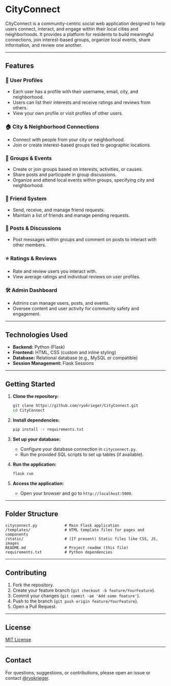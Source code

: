 # CityConnect

CityConnect is a community-centric social web application designed to help users connect, interact, and engage within their local cities and neighborhoods. It provides a platform for residents to build meaningful connections, join interest-based groups, organize local events, share information, and review one another.

---

## Features

### 👤 User Profiles
- Each user has a profile with their username, email, city, and neighborhood.
- Users can list their interests and receive ratings and reviews from others.
- View your own profile or visit profiles of other users.

### 🏠 City & Neighborhood Connections
- Connect with people from your city or neighborhood.
- Join or create interest-based groups tied to geographic locations.

### 👥 Groups & Events
- Create or join groups based on interests, activities, or causes.
- Share posts and participate in group discussions.
- Organize and attend local events within groups, specifying city and neighborhood.

### 👫 Friend System
- Send, receive, and manage friend requests.
- Maintain a list of friends and manage pending requests.

### 📝 Posts & Discussions
- Post messages within groups and comment on posts to interact with other members.

### ⭐ Ratings & Reviews
- Rate and review users you interact with.
- View average ratings and individual reviews on user profiles.

### 🛠️ Admin Dashboard
- Admins can manage users, posts, and events.
- Oversee content and user activity for community safety and engagement.

---

## Technologies Used

- **Backend:** Python (Flask)
- **Frontend:** HTML, CSS (custom and inline styling)
- **Database:** Relational database (e.g., MySQL or compatible)
- **Session Management:** Flask Sessions

---

## Getting Started

1. **Clone the repository:**
   ```bash
   git clone https://github.com/ryokrieger/CityConnect.git
   cd CityConnect
   ```

2. **Install dependencies:**
   ```bash
   pip install -r requirements.txt
   ```

3. **Set up your database:**
   - Configure your database connection in `cityconnect.py`.
   - Run the provided SQL scripts to set up tables (if available).

4. **Run the application:**
   ```bash
   flask run
   ```

5. **Access the application:**
   - Open your browser and go to `http://localhost:5000`.

---

## Folder Structure

```
cityconnect.py            # Main Flask application
/templates/               # HTML template files for pages and components
/static/                  # (If present) Static files like CSS, JS, images
README.md                 # Project readme (this file)
requirements.txt          # Python dependencies
```

---

## Contributing

1. Fork the repository.
2. Create your feature branch (`git checkout -b feature/YourFeature`).
3. Commit your changes (`git commit -am 'Add some feature'`).
4. Push to the branch (`git push origin feature/YourFeature`).
5. Open a Pull Request.

---

## License

[MIT License](LICENSE)

---

## Contact

For questions, suggestions, or contributions, please open an issue or contact [@ryokrieger](https://github.com/ryokrieger).
